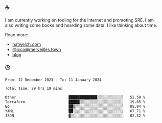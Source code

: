 ### ☕

I am currently working on tooling for the internet and promoting SRE. I am also writing some books and hoarding some data. I like thinking about time. 

Read more:

 - [natwelch.com](https://natwelch.com)
 - [@icco@merveilles.town](https://merveilles.town/@icco)
 - [blog](https://writing.natwelch.com)

### 🕒

<!--START_SECTION:waka-->

```txt
From: 12 December 2023 - To: 11 January 2024

Total Time: 29 hrs 10 mins

Other                        █████████████░░░░░░░░░░░░   52.59 %
Terraform                    █████░░░░░░░░░░░░░░░░░░░░   19.65 %
Go                           ██▒░░░░░░░░░░░░░░░░░░░░░░   08.94 %
YAML                         ██░░░░░░░░░░░░░░░░░░░░░░░   07.71 %
JSON                         ▓░░░░░░░░░░░░░░░░░░░░░░░░   02.32 %
```

<!--END_SECTION:waka-->
